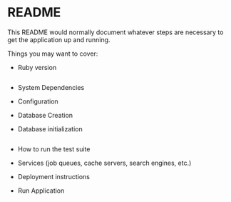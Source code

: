 # README

This README would normally document whatever steps are necessary to get the
application up and running.

Things you may want to cover:

* Ruby version
```2.5.1
```

* System Dependencies

* Configuration

* Database Creation

* Database initialization
```rake db:create db:migrate db:seed
```

* How to run the test suite

* Services (job queues, cache servers, search engines, etc.)

* Deployment instructions

* Run Application
```rails s
``` 
